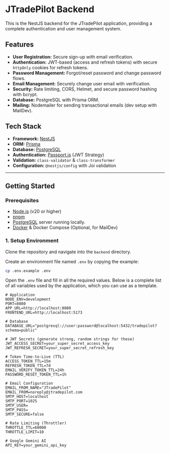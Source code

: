 # JTradePilot Backend

This is the NestJS backend for the JTradePilot application, providing a complete authentication and user management system.

## Features

-   **User Registration:** Secure sign-up with email verification.
-   **Authentication:** JWT-based (access and refresh tokens) with secure `httpOnly` cookies for refresh tokens.
-   **Password Management:** Forgot/reset password and change password flows.
-   **Email Management:** Securely change user email with verification.
-   **Security:** Rate limiting, CORS, Helmet, and secure password hashing with bcrypt.
-   **Database:** PostgreSQL with Prisma ORM.
-   **Mailing:** Nodemailer for sending transactional emails (dev setup with MailDev).

## Tech Stack

-   **Framework:** [NestJS](https://nestjs.com/)
-   **ORM:** [Prisma](https://www.prisma.io/)
-   **Database:** [PostgreSQL](https://www.postgresql.org/)
-   **Authentication:** [Passport.js](http://www.passportjs.org/) (JWT Strategy)
-   **Validation:** `class-validator` & `class-transformer`
-   **Configuration:** `@nestjs/config` with Joi validation

---

## Getting Started

### Prerequisites

-   [Node.js](https://nodejs.org/en/) (v20 or higher)
-   [pnpm](https://pnpm.io/)
-   [PostgreSQL](https://www.postgresql.org/) server running locally.
-   [Docker](https://www.docker.com/products/docker-desktop/) & Docker Compose (Optional, for MailDev)

### 1. Setup Environment

Clone the repository and navigate into the `backend` directory.

Create an environment file named `.env` by copying the example:

```bash
cp .env.example .env
```

Open the `.env` file and fill in all the required values. Below is a complete list of all variables used by the application, which you can use as a template.

```env
# Application
NODE_ENV=development
PORT=8080
APP_URL=http://localhost:8080
FRONTEND_URL=http://localhost:5173

# Database
DATABASE_URL="postgresql://user:password@localhost:5432/tradepilot?schema=public"

# JWT Secrets (generate strong, random strings for these)
JWT_ACCESS_SECRET=your_super_secret_access_key
JWT_REFRESH_SECRET=your_super_secret_refresh_key

# Token Time-to-Live (TTL)
ACCESS_TOKEN_TTL=15m
REFRESH_TOKEN_TTL=7d
EMAIL_VERIFY_TOKEN_TTL=24h
PASSWORD_RESET_TOKEN_TTL=1h

# Email Configuration
EMAIL_FROM_NAME="JTradePilot"
EMAIL_FROM=noreply@jtradepilot.com
SMTP_HOST=localhost
SMTP_PORT=1025
SMTP_USER=
SMTP_PASS=
SMTP_SECURE=false

# Rate Limiting (Throttler)
THROTTLE_TTL=60000
THROTTLE_LIMIT=10

# Google Gemini AI
API_KEY=your_gemini_api_key
```